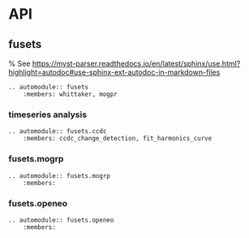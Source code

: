 # API

## fusets

% See https://myst-parser.readthedocs.io/en/latest/sphinx/use.html?highlight=autodoc#use-sphinx-ext-autodoc-in-markdown-files

```{eval-rst}
.. automodule:: fusets
    :members: whittaker, mogpr

```

### timeseries analysis

```{eval-rst}
.. automodule:: fusets.ccdc
    :members: ccdc_change_detection, fit_harmonics_curve

```

### fusets.mogrp

```{eval-rst}
.. automodule:: fusets.mogrp
    :members:

```


### fusets.openeo

```{eval-rst}
.. automodule:: fusets.openeo
    :members:
    
```